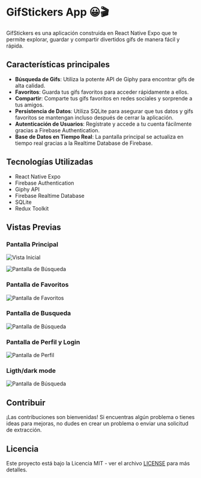 # GifStickers App 😀🎬

GifStickers es una aplicación construida en React Native Expo que te permite explorar, guardar y compartir divertidos gifs de manera fácil y rápida.

## Características principales

- **Búsqueda de Gifs**: Utiliza la potente API de Giphy para encontrar gifs de alta calidad.
- **Favoritos**: Guarda tus gifs favoritos para acceder rápidamente a ellos.
- **Compartir**: Comparte tus gifs favoritos en redes sociales y sorprende a tus amigos.
- **Persistencia de Datos**: Utiliza SQLite para asegurar que tus datos y gifs favoritos se mantengan incluso después de cerrar la aplicación.
- **Autenticación de Usuarios**: Regístrate y accede a tu cuenta fácilmente gracias a Firebase Authentication.
- **Base de Datos en Tiempo Real**: La pantalla principal se actualiza en tiempo real gracias a la Realtime Database de Firebase.

## Tecnologías Utilizadas

- React Native Expo
- Firebase Authentication
- Giphy API
- Firebase Realtime Database
- SQLite
- Redux Toolkit

## Vistas Previas


### Pantalla Principal

![Vista Inicial](https://github.com/LucasFedeAb/repoBeta/assets/110626720/af4184e9-e115-481f-ba09-275339def7f1)

![Pantalla de Búsqueda](/screenshots/search_screen.gif)

### Pantalla de Favoritos

![Pantalla de Favoritos](https://github.com/LucasFedeAb/repoBeta/assets/110626720/127b21f9-9c01-4165-94b7-89adced4d44e)

### Pantalla de Busqueda

![Pantalla de Búsqueda](https://github.com/LucasFedeAb/repoBeta/assets/110626720/029af4e0-fae8-47fc-849b-7eecad198814)

### Pantalla de Perfil y Login

![Pantalla de Perfil](https://github.com/LucasFedeAb/repoBeta/assets/110626720/370d545a-5a6d-4677-bd59-5c3226256253)

### Ligth/dark mode

![Pantalla de Búsqueda](https://github.com/LucasFedeAb/repoBeta/assets/110626720/cb50f1c6-309b-4a0c-b89c-9bab9d5668e4)


## Contribuir

¡Las contribuciones son bienvenidas! Si encuentras algún problema o tienes ideas para mejoras, no dudes en crear un problema o enviar una solicitud de extracción.

## Licencia

Este proyecto está bajo la Licencia MIT - ver el archivo [LICENSE](LICENSE) para más detalles.
